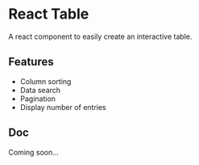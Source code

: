# React Table

A react component to easily create an interactive table.

## Features

- Column sorting
- Data search
- Pagination
- Display number of entries

## Doc

Coming soon...